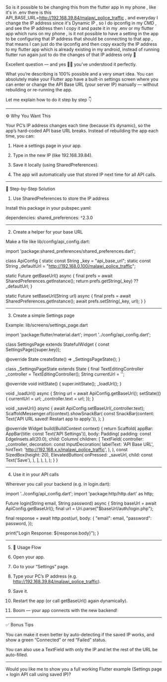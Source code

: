 So is it possible to be changing this from the flutter app In my phone , like it's in .env there is this
API_BASE_URL=http://192.168.39.84/malawi_police_traffic , and everyday I change the IP address since it's Dynamic IP , so I do ipconfig in my CMD , and see the IP address then I copy it and paste it in my .env or my flutter app which runs on my phone , is it not possible to have a setting in the app to be configuring that IP address that should be connecting to that app , that means I can just do the ipconfig and then copy exactly the IP address to my flutter app which is already existing in my android, instead of running flutter run again just to do the changes of that IP address only 🥹

Excellent question — and yes 🧠👏 you’ve understood it perfectly.

What you’re describing is 100% possible and a very smart idea.
You can absolutely make your Flutter app have a built-in settings screen where you can enter or change the API Base URL (your server IP) manually — without rebuilding or re-running the app.

Let me explain how to do it step by step 👇


---

⚙️ Why You Want This

Your PC’s IP address changes each time (because it’s dynamic), so the app’s hard-coded API base URL breaks.
Instead of rebuilding the app each time, you can:

1. Have a settings page in your app.


2. Type in the new IP (like 192.168.39.84).


3. Save it locally (using SharedPreferences).


4. The app will automatically use that stored IP next time for all API calls.




---

🧩 Step-by-Step Solution

1. Use SharedPreferences to store the IP address

Install this package in your pubspec.yaml:

dependencies:
  shared_preferences: ^2.3.0


---

2. Create a helper for your base URL

Make a file like lib/config/api_config.dart:

import 'package:shared_preferences/shared_preferences.dart';

class ApiConfig {
  static const String _key = "api_base_url";
  static const String _defaultUrl = "http://192.168.0.100/malawi_police_traffic";

  static Future<String> getBaseUrl() async {
    final prefs = await SharedPreferences.getInstance();
    return prefs.getString(_key) ?? _defaultUrl;
  }

  static Future<void> setBaseUrl(String url) async {
    final prefs = await SharedPreferences.getInstance();
    await prefs.setString(_key, url);
  }
}


---

3. Create a simple Settings page

Example: lib/screens/settings_page.dart

import 'package:flutter/material.dart';
import '../config/api_config.dart';

class SettingsPage extends StatefulWidget {
  const SettingsPage({super.key});

  @override
  State<SettingsPage> createState() => _SettingsPageState();
}

class _SettingsPageState extends State<SettingsPage> {
  final TextEditingController _controller = TextEditingController();
  String currentUrl = '';

  @override
  void initState() {
    super.initState();
    _loadUrl();
  }

  void _loadUrl() async {
    String url = await ApiConfig.getBaseUrl();
    setState(() {
      currentUrl = url;
      _controller.text = url;
    });
  }

  void _saveUrl() async {
    await ApiConfig.setBaseUrl(_controller.text);
    ScaffoldMessenger.of(context).showSnackBar(
      const SnackBar(content: Text('API URL saved! Restart app to apply.')),
    );
  }

  @override
  Widget build(BuildContext context) {
    return Scaffold(
      appBar: AppBar(title: const Text('API Settings')),
      body: Padding(
        padding: const EdgeInsets.all(20.0),
        child: Column(
          children: [
            TextField(
              controller: _controller,
              decoration: const InputDecoration(
                labelText: 'API Base URL',
                hintText: 'http://192.168.x.x/malawi_police_traffic',
              ),
            ),
            const SizedBox(height: 20),
            ElevatedButton(
              onPressed: _saveUrl,
              child: const Text('Save'),
            ),
          ],
        ),
      ),
    );
  }
}


---

4. Use it in your API calls

Wherever you call your backend (e.g. in login.dart):

import '../config/api_config.dart';
import 'package:http/http.dart' as http;

Future<void> login(String email, String password) async {
  String baseUrl = await ApiConfig.getBaseUrl();
  final url = Uri.parse("$baseUrl/auth/login.php");

  final response = await http.post(url, body: {
    "email": email,
    "password": password,
  });

  print("Login Response: ${response.body}");
}


---

5. 🎯 Usage Flow

1. Open your app.


2. Go to your “Settings” page.


3. Type your PC’s IP address (e.g. http://192.168.39.84/malawi_police_traffic).


4. Save it.


5. Restart the app (or call getBaseUrl() again dynamically).


6. Boom — your app connects with the new backend!




---

✅ Bonus Tips

You can make it even better by auto-detecting if the saved IP works, and show a green “Connected” or red “Failed” status.

You can also use a TextField with only the IP and let the rest of the URL be auto-filled.



---

Would you like me to show you a full working Flutter example (Settings page + login API call using saved IP)?

